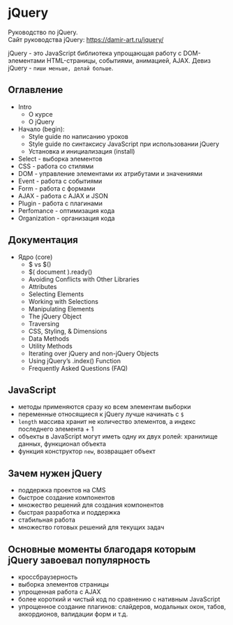 # jQuery
Руководство по jQuery.  
Сайт руководства jQuery: https://damir-art.ru/jquery/

jQuery - это JavaScript библиотека упрощающая работу с DOM-элементами HTML-страницы, событиями, анимацией, AJAX. Девиз jQuery - `пиши меньше, делай больше`.

## Оглавление
- Intro
  - О курсе
  - О jQuery
- Начало (begin):
  - Style guide по написанию уроков
  - Style guide по синтаксису JavaScript при использовании jQuery
  - Установка и инициализация (install)
- Select - выборка элементов
- CSS - работа со стилями
- DOM - управление элементами их атрибутами и значениями
- Event - работа с событиями
- Form - работа с формами
- AJAX - работа с AJAX и JSON
- Plugin - работа с плагинами
- Perfomance - оптимизация кода
- Organization - организация кода

## Документация
- Ядро (core)
  - $ vs $()
  - $( document ).ready()
  - Avoiding Conflicts with Other Libraries
  - Attributes
  - Selecting Elements
  - Working with Selections
  - Manipulating Elements
  - The jQuery Object
  - Traversing
  - CSS, Styling, & Dimensions
  - Data Methods
  - Utility Methods
  - Iterating over jQuery and non-jQuery Objects
  - Using jQuery’s .index() Function
  - Frequently Asked Questions (FAQ)

## JavaScript
- методы применяются сразу ко всем элементам выборки
- переменные относящиеся к jQuery лучше начинать с `$`
- `length` массива хранит не количество элементов, а индекс последнего элемента + 1
- объекты в JavaScript могут иметь одну их двух ролей: хранилище данных, функционал объекта
- функция конструктор `new`, возвращает объект

## Зачем нужен jQuery
- поддержка проектов на CMS
- быстрое создание компонентов
- множество решений для создания компонентов
- быстрая разработка и поддержка
- стабильная работа
- множество готовых решений для текущих задач

## Основные моменты благодаря которым jQuery завоевал популярность
- кроссбраузерность
- выборка элементов страницы
- упрощенная работа с AJAX
- более короткий и чистый код по сравнению с нативным JavaScript
- упрощенное создание плагинов: слайдеров, модальных окон, табов, аккордионов, валидации форм и т.д.
